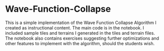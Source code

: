 # Wave-Function-Collapse
This is a simple implementation of the Wave Function Collapse Algorithm I created as instructional content. The main code is in the notebook. I included sample tiles and terrains I generated in the tiles and terrain files. The notebook also contains exercises suggesting further optimizations and other features to implement with the algorithm, should the students wish.
